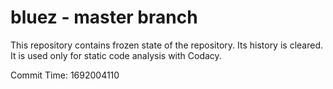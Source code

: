 # bluez - master branch

This repository contains frozen state of the repository.
Its history is cleared. It is used only for static code
analysis with Codacy.

Commit Time: 1692004110